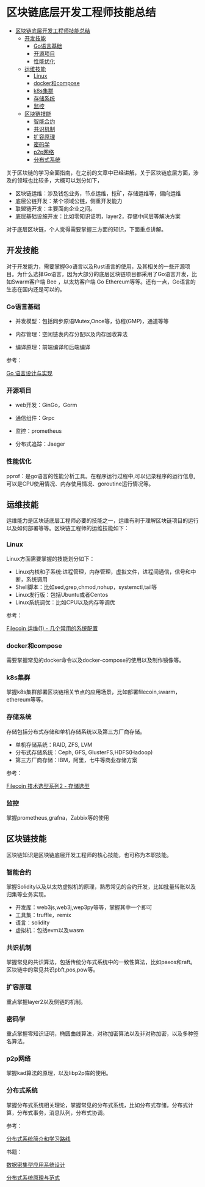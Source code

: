 # 区块链底层开发工程师技能总结

- [区块链底层开发工程师技能总结](#区块链底层开发工程师技能总结)
  - [开发技能](#开发技能)
    - [Go语言基础](#go语言基础)
    - [开源项目](#开源项目)
    - [性能优化](#性能优化)
  - [运维技能](#运维技能)
    - [Linux](#linux)
    - [docker和compose](#docker和compose)
    - [k8s集群](#k8s集群)
    - [存储系统](#存储系统)
    - [监控](#监控)
  - [区块链技能](#区块链技能)
    - [智能合约](#智能合约)
    - [共识机制](#共识机制)
    - [扩容原理](#扩容原理)
    - [密码学](#密码学)
    - [p2p网络](#p2p网络)
    - [分布式系统](#分布式系统)

关于区块链的学习全面指南，在之前的文章中已经讲解，关于区块链底层方面，涉及的领域也比较多，大概可以划分如下，

- 区块链运维：涉及钱包业务，节点运维，挖矿，存储运维等，偏向运维
- 底层公链开发：某个领域公链，侧重开发能力
- 联盟链开发：主要面向企业之间。
- 底层基础设施开发：比如零知识证明，layer2，存储中间层等解决方案

对于底层区块链，个人觉得需要掌握三方面的知识，下面重点讲解。

## 开发技能

对于开发能力，需要掌握Go语言以及Rust语言的使用，及其相关的一些开源项目。为什么选择Go语言，因为大部分的底层区块链项目都采用了Go语言开发，比如Swarm客户端 Bee ，以太坊客户端 Go Ethereum等等。还有一点，Go语言的生态在国内还是可以的。

### Go语言基础

- 并发模型：包括同步原语Mutex,Once等，协程(GMP)，通道等等

- 内存管理：空闲链表内存分配以及内存回收算法

- 编译原理：前端编译和后端编译

参考：

[Go 语言设计与实现](https://draveness.me/golang/)

### 开源项目

- web开发：GinGo，Gorm

- 通信组件：Grpc

- 监控：prometheus

- 分布式追踪：Jaeger

### 性能优化

pprof：是go语言的性能分析工具。在程序运行过程中,可以记录程序的运行信息,可以是CPU使用情况、内存使用情况、goroutine运行情况等。

## 运维技能

运维能力是区块链底层工程师必要的技能之一，运维有利于理解区块链项目的运行以及如何部署等等。区块链工程师的运维技能如下：

### Linux

Linux方面需要掌握的技能划分如下：

- Linux内核和子系统:进程管理，内存管理，虚拟文件，进程间通信，信号和中断，系统调用
- Shell脚本：比如sed,grep,chmod,nohup，systemctl,tail等
- Linux发行版：包括Ubuntu或者Centos
- Linux系统调优：比如CPU以及内存等调优

参考：

[Filecoin 运维(1) - 几个常用的系统配置](https://www.r9it.com/20200615/sys-config-for-filecoin.html)

### docker和compose

需要掌握常见的docker命令以及docker-compose的使用以及制作镜像等。

### k8s集群

掌握k8s集群部署区块链相关节点的应用场景，比如部署filecoin,swarm，ethereum等等。

### 存储系统

存储包括分布式存储和单机存储系统以及第三方厂商存储。

- 单机存储系统：RAID, ZFS, LVM
- 分布式存储系统：Ceph, GFS, GlusterFS,HDFS(Hadoop)
- 第三方厂商存储：IBM，阿里，七牛等商业存储方案

参考：

[Filecoin 技术选型系列2 - 存储选型](https://www.r9it.com/20210511/filecoin-storage-select.html)

### 监控

掌握prometheus,grafna，Zabbix等的使用

## 区块链技能

区块链知识是区块链底层开发工程师的核心技能，也可称为本职技能。

### 智能合约

掌握Solidity以及以太坊虚拟机的原理，熟悉常见的合约开发，比如批量转账以及归集等业务实现。

- 开发库：web3js,web3j,wep3py等等，掌握其中一个即可
- 工具集：truffle，remix
- 语言：solidity
- 虚拟机：包括evm以及wasm

### 共识机制

掌握常见的共识算法，包括传统分布式系统中的一致性算法，比如paxos和raft。区块链中的常见共识pbft,pos,pow等。

### 扩容原理

重点掌握layer2以及侧链的机制。

### 密码学

重点掌握零知识证明，椭圆曲线算法，对称加密算法以及非对称加密，以及多种签名算法。

### p2p网络

掌握kad算法的原理，以及libp2p库的使用。

### 分布式系统

掌握分布式系统相关理论，掌握常见的分布式系统，比如分布式存储，分布式计算，分布式事务，消息队列，分布式协调。

参考：

[分布式系统简介和学习路线](https://blog.csdn.net/forwardto9/article/details/81868716)

书籍：

[数据密集型应用系统设计](https://www.zhihu.com/question/268832961)

[分布式系统原理与范式](https://blog.csdn.net/LIUXINKUN/article/details/51088124)